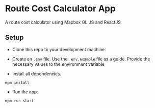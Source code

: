 # Route Cost Calculator App

A route cost calculator using Mapbox GL JS and ReactJS

## Setup

- Clone this repo to your development machine.

- Create an `.env` file. Use the `.env.example` file as a guide. Provide the necessary values to the environment variable

- Install all dependencies.

```shell
npm install
```

- Run the app.

```shell
npm run start
```
